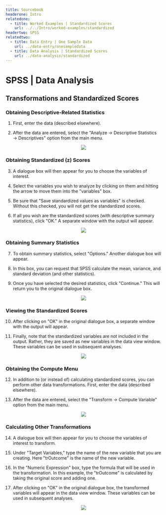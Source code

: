 ```yaml
---
title: Sourcebook
headerone: Intro
relatedone:
  - title: Worked Examples | Standardized Scores
    url: ../../Intro/worked-examples/standardized
headertwo: SPSS
relatedtwo:
  - title: Data Entry | One Sample Data
    url: ../data-entry/onesampledata
  - title: Data Analysis | Standardized Scores
    url: ../data-analysis/standardized
---
```


# SPSS | Data Analysis

## Transformations and Standardized Scores 

### Obtaining Descriptive-Related Statistics 

1. First, enter the data (described elsewhere). 

2. After the data are entered, select the "Analyze → Descriptive Statistics → Descriptives" option from the main menu. 

<p align="center"><kbd><img src="standardized1.png"></kbd></p>

### Obtaining Standardized (z) Scores 

3. A dialogue box will then appear for you to choose the variables of interest. 

4. Select the variables you wish to analyze by clicking on them and hitting the arrow to move them into the "variables" box. 

5. Be sure that "Save standardized values as variables" is checked. Without this checked, you will not get the standardized scores. 

6. If all you wish are the standardized scores (with descriptive summary statistics), click "OK." A separate window with the output will appear.

<p align="center"><kbd><img src="standardized2.png"></kbd></p>

### Obtaining Summary Statistics

7. To obtain summary statistics, select "Options." Another dialogue box will appear.

8. In this box, you can request that SPSS calculate the mean, variance, and standard deviation (and other statistics). 

9. Once you have selected the desired statistics, click "Continue." This will return you to the original dialogue box.

<p align="center"><kbd><img src="standardized3.png"></kbd></p>

### Viewing the Standardized Scores  

10. After clicking on "OK" in the original dialogue box, a separate window with the output will appear.

11. Finally, note that the standardized variables are not included in the output. Rather, they are saved as new variables in the data view window. These variables can be used in subsequent analyses.

<p align="center"><kbd><img src="standardized4.png"></kbd></p>

### Obtaining the Compute Menu

12. In addition to (or instead of) calculating standardized scores, you can perform other data transformations. First, enter the data (described elsewhere).

13. After the data are entered, select the "Transform → Compute Variable" option from the main menu.

<p align="center"><kbd><img src="standardized5.png"></kbd></p>

### Calculating Other Transformations 

 14. A dialogue box will then appear for you to choose the variables of interest to transform.

 15. Under "Target Variables," type the name of the new variable that you are creating. Here "trOutcome" is the name of the new variable.

 16. In the "Numeric Expression" box, type the formula that will be used in the transformation. In this example, the "trOutcome" is calculated by taking the original score and adding one.

 17. After clicking on "OK" in the original dialogue box, the transformed variables will appear in the data view window. These variables can be used in subsequent analyses. 

<p align="center"><kbd><img src="standardized6.png"></kbd></p>
